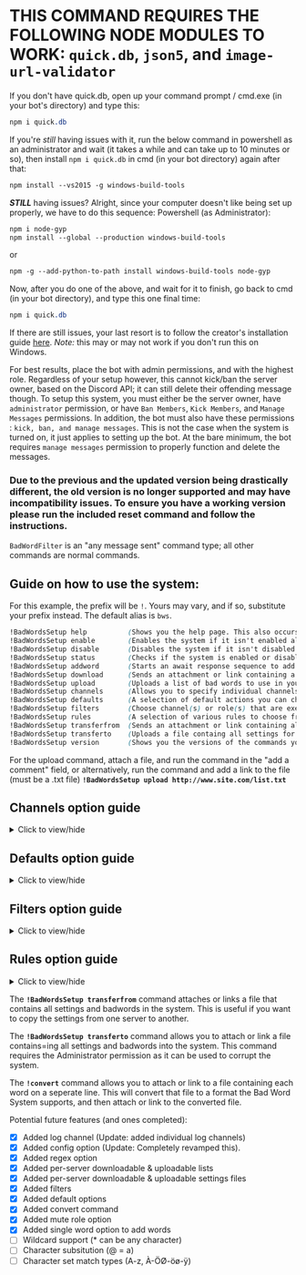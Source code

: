 # THIS COMMAND REQUIRES THE FOLLOWING NODE MODULES TO WORK: `quick.db`, `json5`, and `image-url-validator`
If you don't have quick.db, open up your command prompt / cmd.exe (in your bot's directory) and type this:
```css
npm i quick.db
```
If you're *still* having issues with it, run the below command in powershell as an administrator and wait (it takes a while and can take up to 10 minutes or so), then install `npm i quick.db` in cmd (in your bot directory) again after that:
```css
npm install --vs2015 -g windows-build-tools
```
***STILL*** having issues? Alright, since your computer doesn't like being set up properly, we have to do this sequence:
Powershell (as Administrator):
```css
npm i node-gyp
npm install --global --production windows-build-tools
```
or
```css
npm -g --add-python-to-path install windows-build-tools node-gyp
```
Now, after you do one of the above, and wait for it to finish, go back to cmd (in your bot directory), and type this one final time:
```css
npm i quick.db
```
If there are still issues, your last resort is to follow the creator's installation guide [here](https://github.com/JoshuaWise/better-sqlite3/blob/master/docs/troubleshooting.md). *Note:* this may or may not work if you don't run this on Windows.

For best results, place the bot with admin permissions, and with the highest role. Regardless of your setup however, this cannot kick/ban the server owner, based on the Discord API; it can still delete their offending message though.
To setup this system, you must either be the server owner, have `administrator` permission, or have `Ban Members`, `Kick Members`, and `Manage Messages` permissions. In addition, the bot must also have these permissions : `kick, ban, and manage messages`. This is not the case when the system is turned on, it just applies to setting up the bot. At the bare minimum, the bot requires `manage messages` permission to properly function and delete the messages.

### Due to the previous and the updated version being drastically different, the old version is no longer supported and may have incompatibility issues. To ensure you have a working version please run the included reset command and follow the instructions.

`BadWordFilter` is an "any message sent" command type; all other commands are normal commands.

## Guide on how to use the system:
For this example, the prefix will be `!`. Yours may vary, and if so, substitute your prefix instead. The default alias is `bws`.
```css
!BadWordsSetup help          (Shows you the help page. This also occurs if you don't type anything after the command.)
!BadWordsSetup enable        (Enables the system if it isn't enabled already.)
!BadWordsSetup disable       (Disables the system if it isn't disabled already.)
!BadWordsSetup status        (Checks if the system is enabled or disabled.)
!BadWordsSetup addword       (Starts an await response sequence to add 1 word/phrase at a time.)
!BadWordsSetup download      (Sends an attachment or link containing a list of all the bad words for your server.)
!BadWordsSetup upload        (Uploads a list of bad words to use in your server. Make sure to use the !convert command if need be. All words are in this format: `{word:"the word"}`. You can view the format by running !BadWordsSetup download)
!BadWordsSetup channels      (Allows you to specify individual channels (bad words and disciplinary actions) to send a message to whenever a user types a bad word.)
!BadWordsSetup defaults      (A selection of default actions you can choose from, ranging from default embed options to how it matches words to how it identifies the user and more!)
!BadWordsSetup filters       (Choose channel(s) or role(s) that are exempt from the system.)
!BadWordsSetup rules         (A selection of various rules to choose from that changes how the system behaves when it sees a bad word.)
!BadWordsSetup transferfrom  (Sends an attachment or link containing all settings in the Bad Word System including bad words.)
!BadWordsSetup transferto    (Uploads a file containg all settings for the Bad Word System. This is useful if you want to copy the settings from one server to another.)
!BadWordsSetup version       (Shows you the versions of the commands you have so far. This is helpful to know if you have the most up-to-date version of the system, and which ones (if any) are out-of-date. The current versions are: config:2.2.1, filter:2.1.0, reset:1.0.1, convert:1.0.2
```

For the upload command, attach a file, and run the command in the "add a comment" field, or alternatively, run the command and add a link to the file (must be a .txt file) **`!BadWordsSetup upload http://www.site.com/list.txt`**

## Channels option guide   
<details>
  <summary>Click to view/hide</summary>
  <p>
<!--  -->
    
**`!BadWordsSetup channels status`**   Shows the badwordlog and actionlog channels if they've been set.

**`!BadWordsSetup channels badwordlog`**   Mention a channel [<#logs>](#) or provide the channel's ID to set the channel the Bad Word System will use to send logs of it catching a bad word.

**`!BadWordsSetup channels actionlog`**   Mention a channel [<#logs>](#) or provide the channel's ID to set the channel the Bad Word System will use to send logs of it performing a disciplinary action (mute/kick/ban).
</p></details>

## Defaults option guide   
<details>
  <summary>Click to view/hide</summary>
  <p>
<!--  -->

    !BadWordsSetup defaults addword                             You can choose from a few options to control how the addword command operates.
    !BadWordsSetup defaults addword responsetime                Control how long the addword command waits for input before timing out.
    !BadWordsSetup defaults usermode                            You can choose from a few options to control how it shows users.
    !BadWordsSetup defaults usermode status                     Shows the current usermode (The below user will change based on the user).
    !BadWordsSetup defaults usermode mention                    Sets the usermode to an @mention. This will show up as [@CoolGuy](https://github.com/DanTheComputerMan/javascript/edit/master/Discord%20Bot%20Maker%20(DBM)/RAW%20Data/Bad%20Words%20System/readme.md)
    !BadWordsSetup defaults usermode mention                    Sets the usermode to a tag. This will show up as CoolGuy#9889
    !BadWordsSetup defaults usermode id                         Sets the usermode to an @mention. This will show up as 290391058133811201
    !BadWordsSetup defaults matchstyle                          You can choose from a few options to control how it matches bad words.
    !BadWordsSetup defaults matchstyle status                   Shows the current matchstyle (how it matches words).
    !BadWordsSetup defaults matchstyle matchword                Sets the matchstyle to matchword. This is the default method.
    !BadWordsSetup defaults matchstyle matchwordcasingmatters   Sets the matchstyle to matchwordcasingmatters.
    !BadWordsSetup defaults matchstyle matchany                 Sets the matchstyle to matchany.
    !BadWordsSetup defaults matchstyle matchanycasingmatters    Sets the matchstyle to matchanycasingmatters.
    !BadWordsSetup defaults matchstyle matchregex               Sets the matchstyle to matchregex. This mode is useful if you have regex expressions as words.
    !BadWordsSetup defaults action                              You can choose from a few options to control how it disciplines users. This is only used if the specified word does not have a specific disciplinary action listed for that word.
    !BadWordsSetup defaults action delete                       Sets the default action to delete.
    !BadWordsSetup defaults action mute                         Sets the default action to delete.
    !BadWordsSetup defaults action kick                         Sets the default action to delete.
    !BadWordsSetup defaults action ban                          Sets the default action to delete.
    !BadWordsSetup defaults muterole                            Sets the mute role to apply when user types a word marked as mute. You can [@mention](#) or provide the role's ID. You can also provide "remove" to remove the muterole.
    !BadWordsSetup defaults color                               Sets the default success/neutral embed color. You can also provide "remove" to remove the embed color.
    !BadWordsSetup defaults image                               Sets the default success/neutral embed image. You can also provide "remove" to remove the embed image.
    !BadWordsSetup defaults thumbnail                           Sets the default success/neutral embed thumbnail. You can also provide "remove" to remove the embed thumbnail.
    !BadWordsSetup defaults footer                              Sets the default success/neutral embed footer. You can also provide "remove" to remove the embed footer.
    !BadWordsSetup defaults timestamp                           Enables/disables the default success/neutral embed timestamp. This shows as the current date/time.

  <details>
  <summary>Click to view/hide matchstyle info</summary>
  <p>
  <!--  -->
    
    Breakdown:     (Sample string user typed: `Oh Hello Bob, I am going to the store today.`)   and the bad word `hell`.***
    matchword:               Does not match. 'hell' word is not found b/c it's part of a larger word 'hello' (regardless of casing) *(recommended & default method)*.
    matchwordcasingmatters:  Does not match. 'hell' word is not found b/c it's part of a larger word 'hello'.
    matchany:                Does match. Exact 'hell' found in string (doesn't count casing). Doesn't matter that o is after hell *(Not recommended)*.
    matchanycasingmatters:   Does not match. Exact 'hell' not found in string (casing matters) *(Also not recommended)*.

    Another Example:     (Sample string user typed: `Oh Hell Bob, that sucks for you, considering you're inhell`)   and the bad word `hell`.***
    matchword:               Does match. 'hell' is found (regardless of casing) *(recommended & default method)*.
    matchwordcasingmatters:  Does not match. 'hell' word is not found (casing matters).
    matchany:                Does match. Exact 'hell' found in string (doesn't count casing).
    matchanycasingmatters:   Does match. Exact 'hell' found in string.
    
    There is also another option of matchregex, but that matches regex expressions. Example: the regex is a Discord invite link regex and is: discord\.gg\/.+ and the example string is: "Come to my server! discord.gg/abc123 It's super fun!"
  </p></details>
</p></details>


## Filters option guide   
<details>
  <summary>Click to view/hide</summary>
  <p>
<!--  -->

    !BadWordsSetup filters           You can choose from a few options to control the filter exceptions.
    !BadWordsSetup filters status    Shows the enabled filters.
    !BadWordsSetup filters channel   Sets a channel to be excluded from the Bad Word System. This can be a [#mod-chat](#) channel mention or the channel's ID.
    !BadWordsSetup filters role      Sets a role to be excluded from the Bad Word System. This can be a [@Admins](#) role mention or the role's ID.
    
</p></details>

## Rules option guide   
<details>
  <summary>Click to view/hide</summary>
  <p>
<!--  -->

    !BadWordsSetup rules                         You can choose from a few options to control the rule options.
    !BadWordsSetup rules status                  Shows the enabled rules.
    !BadWordsSetup rules BreakOnMatch            Enables/disables the BreakOnMatch rule. When enabled, this rule will stop looking through the list when it finds its first bad word match.
    !BadWordsSetup rules PostDeleteMessage       Enables/disables the PostDeleteMessage rule. When enabled, this rule will post a message that a user's message was deleted in the same channel the message was deleted. This can be used as an early warning sign to the user to stop.
    !BadWordsSetup rules PostDeleteMessageText   Enables/disables the PostDeleteMessageText rule. When enabled, this rule will post a message containing the bad words in the same channel that it found the bad words. This only does something if the PostDeleteMessage rule is enabled.
    !BadWordsSetup rules PostMuteMessage         Enables/disables the PostMuteMessage rule. When enabled, this rule will post a message that a user was muted. This can be used as an early warning sign to the user to stop.
    !BadWordsSetup rules PostMuteMessageText     Enables/disables the PostMuteMessageText rule. When enabled, this rule will post a message containing the bad words in the same channel that it found the bad words. This only does something if the PostMuteMessage rule is enabled.
    !BadWordsSetup rules PostKickMessage         Enables/disables the PostKickMessage rule. When enabled, this rule will post a message that a user was kicked. This can be used as an early warning sign to dissuade other users of doing the same thing.
    !BadWordsSetup rules PostKickMessageText     Enables/disables the PostKickMessageText rule. When enabled, this rule will post a message containing the bad words in the same channel that it found the bad words. This only does something if the PostKickMessage rule is enabled.
    !BadWordsSetup rules PostBanMessage          Enables/disables the PostBanMessage rule. When enabled, this rule will post a message that a user was banned. This can be used as an early warning sign to dissuade other users of doing the same thing.
    !BadWordsSetup rules PostBanMessageText      Enables/disables the PostBanMessageText rule. When enabled, this rule will post a message containing the bad words in the same channel that it found the bad words. This only does something if the PostBanMessage rule is enabled.
    
</p></details>

The **`!BadWordsSetup transferfrom`** command attaches or links a file that contains all settings and badwords in the system. This is useful if you want to copy the settings from one server to another.

The **`!BadWordsSetup transferto`** command allows you to attach or link a file contains=ing all settings and badwords into the system. This command requires the Administrator permission as it can be used to corrupt the system.

The **`!convert`** command allows you to attach or link to a file containing each word on a seperate line. This will convert that file to a format the Bad Word System supports, and then attach or link to the converted file.

Potential future features (and ones completed):
- [x] Added log channel (Update: added individual log channels)
- [x] Added config option (Update: Completely revamped this).
- [x] Added regex option
- [x] Added per-server downloadable & uploadable lists
- [x] Added per-server downloadable & uploadable settings files
- [x] Added filters
- [x] Added default options
- [x] Added convert command
- [x] Added mute role option
- [x] Added single word option to add words
- [ ] Wildcard support (* can be any character)
- [ ] Character subsitution (@ = a)
- [ ] Character set match types (A-z, À-ÖØ-öø-ÿ)
